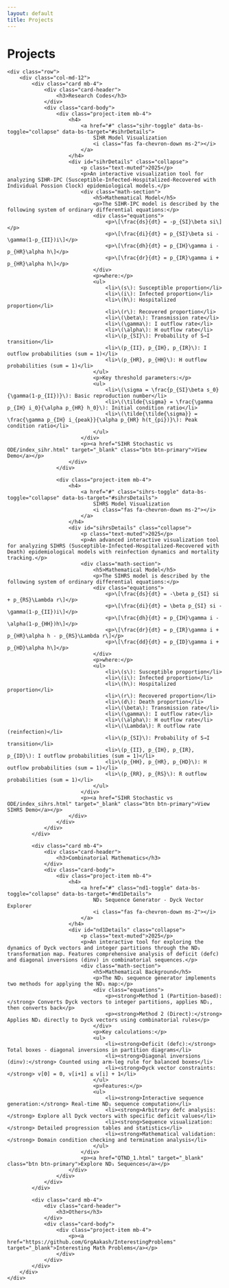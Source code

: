 ```yaml
---
layout: default
title: Projects
---
```


<div class="container mt-5">
    <h1 class="mb-5">Projects</h1>

    <div class="row">
        <div class="col-md-12">
            <div class="card mb-4">
                <div class="card-header">
                    <h3>Research Codes</h3>
                </div>
                <div class="card-body">
                    <div class="project-item mb-4">
                        <h4>
                            <a href="#" class="sihr-toggle" data-bs-toggle="collapse" data-bs-target="#sihrDetails">
                                SIHR Model Visualization
                                <i class="fas fa-chevron-down ms-2"></i>
                            </a>
                        </h4>
                        <div id="sihrDetails" class="collapse">
                            <p class="text-muted">2025</p>
                            <p>An interactive visualization tool for analyzing SIHR-IPC (Susceptible-Infected-Hospitalized-Recovered with Individual Possion Clock) epidemiological models.</p>
                            <div class="math-section">
                                <h5>Mathematical Model</h5>
                                <p>The SIHR-IPC model is described by the following system of ordinary differential equations:</p>
                                <div class="equations">
                                    <p>\[\frac{ds}{dt} = -p_{SI}\beta si\]</p>
                                    <p>\[\frac{di}{dt} = p_{SI}\beta si - \gamma(1-p_{II})i\]</p>
                                    <p>\[\frac{dh}{dt} = p_{IH}\gamma i - p_{HR}\alpha h\]</p>
                                    <p>\[\frac{dr}{dt} = p_{IR}\gamma i + p_{HR}\alpha h\]</p>
                                </div>
                                <p>where:</p>
                                <ul>
                                    <li>\(s\): Susceptible proportion</li>
                                    <li>\(i\): Infected proportion</li>
                                    <li>\(h\): Hospitalized proportion</li>
                                    <li>\(r\): Recovered proportion</li>
                                    <li>\(\beta\): Transmission rate</li>
                                    <li>\(\gamma\): I outflow rate</li>
                                    <li>\(\alpha\): H outflow rate</li>
                                    <li>\(p_{SI}\): Probability of S→I transition</li>
                                    <li>\(p_{II}, p_{IH}, p_{IR}\): I outflow probabilities (sum = 1)</li>
                                    <li>\(p_{HR}, p_{HH}\): H outflow probabilities (sum = 1)</li>
                                </ul>
                                <p>Key threshold parameters:</p>
                                <ul>
                                    <li>\(\sigma = \frac{p_{SI}\beta s_0}{\gamma(1-p_{II})}\): Basic reproduction number</li>
                                    <li>\(\tilde{\sigma} = \frac{\gamma p_{IH} i_0}{\alpha p_{HR} h_0}\): Initial condition ratio</li>
                                    <li>\(\tilde{\tilde{\sigma}} = \frac{\gamma p_{IH} i_{peak}}{\alpha p_{HR} h(t_{pi})}\): Peak condition ratio</li>
                                </ul>
                            </div>
                            <p><a href="SIHR Stochastic vs ODE/index_sihr.html" target="_blank" class="btn btn-primary">View Demo</a></p>
                        </div>
                    </div>

                    <div class="project-item mb-4">
                        <h4>
                            <a href="#" class="sihrs-toggle" data-bs-toggle="collapse" data-bs-target="#sihrsDetails">
                                SIHRS Model Visualization
                                <i class="fas fa-chevron-down ms-2"></i>
                            </a>
                        </h4>
                        <div id="sihrsDetails" class="collapse">
                            <p class="text-muted">2025</p>
                            <p>An advanced interactive visualization tool for analyzing SIHRS (Susceptible-Infected-Hospitalized-Recovered with Death) epidemiological models with reinfection dynamics and mortality tracking.</p>
                            <div class="math-section">
                                <h5>Mathematical Model</h5>
                                <p>The SIHRS model is described by the following system of ordinary differential equations:</p>
                                <div class="equations">
                                    <p>\[\frac{ds}{dt} = -\beta p_{SI} si + p_{RS}\Lambda r\]</p>
                                    <p>\[\frac{di}{dt} = \beta p_{SI} si - \gamma(1-p_{II})i\]</p>
                                    <p>\[\frac{dh}{dt} = p_{IH}\gamma i - \alpha(1-p_{HH})h\]</p>
                                    <p>\[\frac{dr}{dt} = p_{IR}\gamma i + p_{HR}\alpha h - p_{RS}\Lambda r\]</p>
                                    <p>\[\frac{dd}{dt} = p_{ID}\gamma i + p_{HD}\alpha h\]</p>
                                </div>
                                <p>where:</p>
                                <ul>
                                    <li>\(s\): Susceptible proportion</li>
                                    <li>\(i\): Infected proportion</li>
                                    <li>\(h\): Hospitalized proportion</li>
                                    <li>\(r\): Recovered proportion</li>
                                    <li>\(d\): Death proportion</li>
                                    <li>\(\beta\): Transmission rate</li>
                                    <li>\(\gamma\): I outflow rate</li>
                                    <li>\(\alpha\): H outflow rate</li>
                                    <li>\(\Lambda\): R outflow rate (reinfection)</li>
                                    <li>\(p_{SI}\): Probability of S→I transition</li>
                                    <li>\(p_{II}, p_{IH}, p_{IR}, p_{ID}\): I outflow probabilities (sum = 1)</li>
                                    <li>\(p_{HH}, p_{HR}, p_{HD}\): H outflow probabilities (sum = 1)</li>
                                    <li>\(p_{RR}, p_{RS}\): R outflow probabilities (sum = 1)</li>
                                </ul>
                            </div>
                            <p><a href="SIHR Stochastic vs ODE/index_sihrs.html" target="_blank" class="btn btn-primary">View SIHRS Demo</a></p>
                        </div>
                    </div>
                </div>
            </div>

            <div class="card mb-4">
                <div class="card-header">
                    <h3>Combinatorial Mathematics</h3>
                </div>
                <div class="card-body">
                    <div class="project-item mb-4">
                        <h4>
                            <a href="#" class="nd1-toggle" data-bs-toggle="collapse" data-bs-target="#nd1Details">
                                ND₁ Sequence Generator - Dyck Vector Explorer
                                <i class="fas fa-chevron-down ms-2"></i>
                            </a>
                        </h4>
                        <div id="nd1Details" class="collapse">
                            <p class="text-muted">2025</p>
                            <p>An interactive tool for exploring the dynamics of Dyck vectors and integer partitions through the ND₁ transformation map. Features comprehensive analysis of deficit (defc) and diagonal inversions (dinv) in combinatorial sequences.</p>
                            <div class="math-section">
                                <h5>Mathematical Background</h5>
                                <p>The ND₁ sequence generator implements two methods for applying the ND₁ map:</p>
                                <div class="equations">
                                    <p><strong>Method 1 (Partition-based):</strong> Converts Dyck vectors to integer partitions, applies ND₁, then converts back</p>
                                    <p><strong>Method 2 (Direct):</strong> Applies ND₁ directly to Dyck vectors using combinatorial rules</p>
                                </div>
                                <p>Key calculations:</p>
                                <ul>
                                    <li><strong>Deficit (defc):</strong> Total boxes - diagonal inversions in partition diagrams</li>
                                    <li><strong>Diagonal inversions (dinv):</strong> Counted using arm-leg rule for balanced boxes</li>
                                    <li><strong>Dyck vector constraints:</strong> v[0] = 0, v[i+1] ≤ v[i] + 1</li>
                                </ul>
                                <p>Features:</p>
                                <ul>
                                    <li><strong>Interactive sequence generation:</strong> Real-time ND₁ sequence computation</li>
                                    <li><strong>Arbitrary defc analysis:</strong> Explore all Dyck vectors with specific deficit values</li>
                                    <li><strong>Sequence visualization:</strong> Detailed progression tables and statistics</li>
                                    <li><strong>Mathematical validation:</strong> Domain condition checking and termination analysis</li>
                                </ul>
                            </div>
                            <p><a href="QTND_1.html" target="_blank" class="btn btn-primary">Explore ND₁ Sequences</a></p>
                        </div>
                    </div>
                </div>
            </div>

            <div class="card mb-4">
                <div class="card-header">
                    <h3>Others</h3>
                </div>
                <div class="card-body">
                    <div class="project-item mb-4">
                        <p><a href="https://github.com/GrgAakash/InterestingProblems" target="_blank">Interesting Math Problems</a></p>
                    </div>
                </div>
            </div>
        </div>
    </div>
</div>

<style>
.math-section {
    margin: 2rem 0;
    padding: 1rem;
    background-color: #f8f9fa;
    border-radius: 8px;
}

.equations {
    margin: 1rem 0;
    padding: 1rem;
    background-color: white;
    border-radius: 4px;
    overflow-x: auto;
}

.equations p {
    margin: 0.5rem 0;
    text-align: center;
}

.sihr-toggle, .sihrs-toggle, .nd1-toggle {
    color: #007bff;
    text-decoration: none;
    display: flex;
    align-items: center;
    justify-content: space-between;
}

.sihr-toggle:hover, .sihrs-toggle:hover, .nd1-toggle:hover {
    color: #0056b3;
}

.sihr-toggle .fa-chevron-down, .sihrs-toggle .fa-chevron-down, .nd1-toggle .fa-chevron-down {
    transition: transform 0.3s ease;
}

.sihr-toggle[aria-expanded="true"] .fa-chevron-down, .sihrs-toggle[aria-expanded="true"] .fa-chevron-down, .nd1-toggle[aria-expanded="true"] .fa-chevron-down {
    transform: rotate(180deg);
}

.btn-primary {
    background-color: #007bff;
    color: white;
    padding: 0.5rem 1rem;
    border-radius: 4px;
    text-decoration: none;
    display: inline-block;
}

.btn-primary:hover {
    background-color: #0056b3;
    color: white;
}
</style>

<script>
document.addEventListener('DOMContentLoaded', function() {
    const sihrToggle = document.querySelector('.sihr-toggle');
    const sihrsToggle = document.querySelector('.sihrs-toggle');
    const nd1Toggle = document.querySelector('.nd1-toggle');
    
    sihrToggle.addEventListener('click', function(e) {
        e.preventDefault();
        const icon = this.querySelector('.fa-chevron-down');
        if (this.getAttribute('aria-expanded') === 'true') {
            this.setAttribute('aria-expanded', 'false');
        } else {
            this.setAttribute('aria-expanded', 'true');
        }
    });
    
    sihrsToggle.addEventListener('click', function(e) {
        e.preventDefault();
        const icon = this.querySelector('.fa-chevron-down');
        if (this.getAttribute('aria-expanded') === 'true') {
            this.setAttribute('aria-expanded', 'false');
        } else {
            this.setAttribute('aria-expanded', 'true');
        }
    });
    
    nd1Toggle.addEventListener('click', function(e) {
        e.preventDefault();
        const icon = this.querySelector('.fa-chevron-down');
        if (this.getAttribute('aria-expanded') === 'true') {
            this.setAttribute('aria-expanded', 'false');
        } else {
            this.setAttribute('aria-expanded', 'true');
        }
    });
});
</script> 